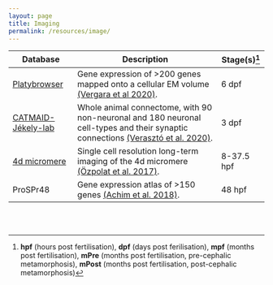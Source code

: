 ```yaml
---
layout: page
title: Imaging
permalink: /resources/image/
---
```



| Database | Description | Stage(s)[^1] |
| -------- | ----------- | ------------ |
| [Platybrowser](https://github.com/mobie/mobie-viewer-fiji#mmb-fiji) | Gene expression of >200 genes mapped onto a cellular EM volume [(Vergara et al 2020)](https://www.biorxiv.org/content/10.1101/2020.02.26.961037v1). | 6 dpf |
| [CATMAID-Jékely-lab](https://catmaid.jekelylab.ex.ac.uk) | Whole animal connectome, with 90 non-neuronal and 180 neuronal cell-types and their synaptic connections [(Verasztó et al. 2020)](https://www.biorxiv.org/content/10.1101/2020.08.21.260984v2). | 3 dpf |
| [4d micromere](https://zenodo.org/record/1063531#.X_x1nGRKj64) | Single cell resolution long-term imaging of the 4d micromere [(Özpolat et al. 2017)](https://elifesciences.org/articles/30463). | 8-37.5 hpf |
| ProSPr48 | Gene expression atlas of >150 genes [(Achim et al. 2018)](https://academic.oup.com/mbe/article/35/5/1047/4823215). | 48 hpf|

<br>
<br>

[^1]: **hpf** (hours post fertilisation), **dpf** (days post ferilisation), **mpf** (months post fertilisation), **mPre** (months post fertilisation, pre-cephalic metamorphosis), **mPost** (months post fertilisation, post-cephalic metamorphosis)
